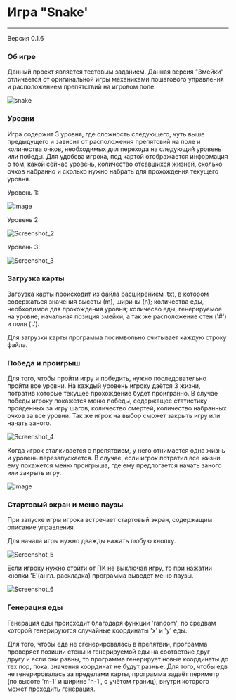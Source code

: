 # Игра "Snake'
------------
Версия 0.1.6

### Об игре

Данный проект является тестовым заданием.
Данная версия "Змейки" отличается от оригинальной игры механиками пошагового управления и расположением препятствий на игровом поле.

![snake](https://user-images.githubusercontent.com/36417866/150919293-33e06a5c-0982-4b2e-a7cb-8654265c3a12.gif)

### Уровни

Игра содержит 3 уровня, где сложность следующего, чуть выше предыдущего и зависит от расположения препятсвий на поле и количества очков, необходимых дял перехода на следующий уровень или победы.
Для удобсва игрока, под картой отображается информация о том, какой сейчас уровень, количество отсавшихся жизней, сколько очков набранно и сколько нужно набрать для прохождения текущего уровня.

Уровень 1:

![image](https://user-images.githubusercontent.com/36417866/150920229-c1fe4b98-3c7d-4f82-a509-65352a139144.png)

Уровень 2:

![Screenshot_2](https://user-images.githubusercontent.com/36417866/150921147-5ba932c4-4471-43f6-8f6f-8b800e81fec2.png)


Уровень 3:

![Screenshot_3](https://user-images.githubusercontent.com/36417866/150921180-69f2c60a-b1f7-41d2-8bc1-60bca533bafc.png)

### Загрузка карты

Загрузка карты происходит из файла расширением .txt, в котором содержаться значения высоты (m), ширины (n); количества еды, необходимое для прохождения уровня; количесво еды, генерируемое на уровне; начальная позиция змейки, а так же расположение стен ('#') и поля ('.').

Для загрузки карты программа посимвольно считывает каждую строку файла.

### Победа и проигрыш

Для того, чтобы пройти игру и победить, нужно последовательно пройти все уровни. На каждый уровень игроку даётся 3 жизни, потратив которые текущее прохождение будет проигранно.
В случае победы игроку покажется меню победы, содержащее статистику пройденных за игру шагов, количество смертей, количество набранных очков за все уровни. Так же игрок на выбор сможет закрыть игру или начать заного.

![Screenshot_4](https://user-images.githubusercontent.com/36417866/150921738-0affb91f-9449-4003-9ede-d0e465f48fc3.png)

Когда игрок сталкивается с препятвием, у него отнимается одна жизнь и уровень перезапускается. В случае, если игрок потратил все жизни ему покажется меню проигрыша, где ему предлогается начать заного или закрыть игру.

![image](https://user-images.githubusercontent.com/36417866/150922201-65fdd737-7daa-4e9a-91b1-20bf7d30505d.png)


### Стартовый экран и меню паузы

При запуске игры игрока встречает стартовый экран, содержащим описание управления. 

Для начала игры нужно дважды нажать любую кнопку.

![Screenshot_5](https://user-images.githubusercontent.com/36417866/150923462-bc69a57c-d6d5-4c55-a995-a6dbb75b9b76.png)


Если игроку нужно отойти от ПК не выключая игру, то при нажатии кнопки 'E'(англ. раскладка) программа выведет меню паузы.

![Screenshot_6](https://user-images.githubusercontent.com/36417866/150923675-4bec3162-3ad3-47f8-a80e-19168d1ac13e.png)

### Генерация еды

Генерация еды происходит благодаря функции 'random', по средвам которой генерируются случайные координаты 'x' и 'y' еды.

Для того, чтобы еда не сгенерировалась в препятвии, программа проверяет позиции стены и генерируемой еды на соответвие друг другу и если они равны, то программа генерирует новые координаты до тех пор, пока, значения координат не будут разные. Для того, чтобы едв не генерировалась за пределами карты, программа задаёт периметр (по высоте 'm-1' и ширине 'n-1', с учётом границ), внутри которого может проходить генерация.
